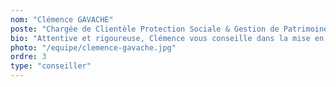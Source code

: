 ```yaml
---
nom: "Clémence GAVACHE"
poste: "Chargée de Clientèle Protection Sociale & Gestion de Patrimoine"
bio: "Attentive et rigoureuse, Clémence vous conseille dans la mise en place de solutions personnalisées, alliant protection sociale et développement patrimonial."
photo: "/equipe/clemence-gavache.jpg"
ordre: 3
type: "conseiller"
---
```

